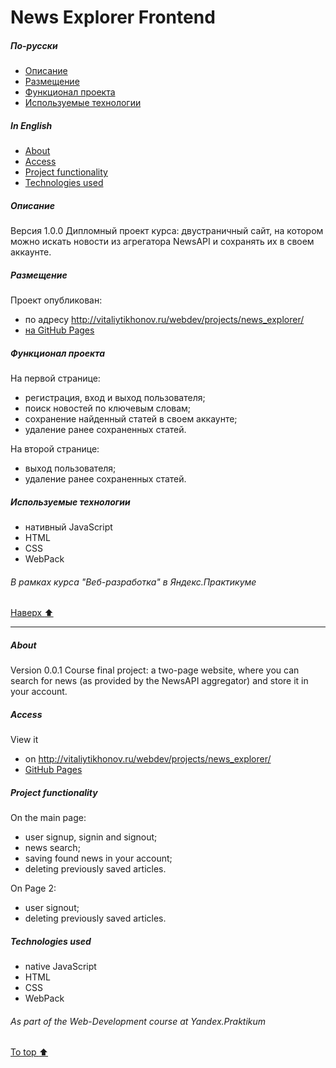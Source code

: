 # News Explorer Frontend
<!-- toc -->
##### По-русски
- [Описание](#Описание)
- [Размещение](#Размещение)
- [Функционал проекта](#Функционал-проекта)
- [Используемые технологии](#Используемые-технологии)
##### In English
- [About](#About)
- [Access](#Access)
- [Project functionality](#Project-functionality)
- [Technologies used](#Technologies-used)
<!-- tocstop -->

##### Описание
Версия 1.0.0
Дипломный проект курса: двустраничный сайт, на котором можно искать новости из агрегатора NewsAPI и сохранять их в своем аккаунте.
##### Размещение
Проект опубликован:
- по адресу http://vitaliytikhonov.ru/webdev/projects/news_explorer/
- [на GitHub Pages](https://vitalytikhonov.github.io/News_Explorer_Frontend/)

##### Функционал проекта

На первой странице:
- регистрация, вход и выход пользователя;
- поиск новостей по ключевым словам;
- сохранение найденный статей в своем аккаунте;
- удаление ранее сохраненных статей.

На второй странице:
- выход пользователя;
- удаление ранее сохраненных статей.

##### Используемые технологии
- нативный JavaScript
- HTML
- CSS
- WebPack

###### В рамках курса "Веб-разработка" в Яндекс.Практикуме

[Наверх :arrow_up:](#news-explorer-frontend)
***
##### About
Version 0.0.1
Course final project: a two-page website, where you can search for news (as provided by the NewsAPI aggregator) and store it in your account.
##### Access
View it
- on http://vitaliytikhonov.ru/webdev/projects/news_explorer/
- [GitHub Pages](https://vitalytikhonov.github.io/News_Explorer_Frontend/)

##### Project functionality

On the main page:
- user signup, signin and signout;
- news search;
- saving found news in your account;
- deleting previously saved articles.

On Page 2:
- user signout;
- deleting previously saved articles.

##### Technologies used
- native JavaScript
- HTML
- CSS
- WebPack

###### As part of the Web-Development course at Yandex.Praktikum

[To top :arrow_up:](#news-explorer-frontend)
